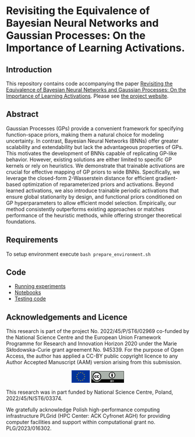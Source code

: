 # Revisiting the Equivalence of Bayesian Neural Networks and Gaussian Processes: On the Importance of Learning Activations.

## Introduction
This repository contains code accompanying the paper [Revisiting the Equivalence of Bayesian Neural Networks and Gaussian Processes: On the Importance of Learning Activations](https://arxiv.org/abs/2410.15777). Please see [the project website](https://bayes.ii.uj.edu.pl/).

## Abstract
Gaussian Processes (GPs) provide a convenient framework for specifying function-space priors, making them a natural choice for modeling uncertainty. In contrast, Bayesian Neural Networks (BNNs) offer greater scalability and extendability but lack the advantageous properties of GPs. This motivates the development of BNNs capable of replicating GP-like behavior. However, existing solutions are either limited to specific GP kernels or rely on heuristics.
We demonstrate that trainable activations are crucial for effective mapping of GP priors to wide BNNs. Specifically, we leverage the closed-form 2-Wasserstein distance for efficient gradient-based optimization of reparameterized priors and activations. Beyond learned activations, we also introduce trainable periodic activations that ensure global stationarity by design, and functional priors conditioned on GP hyperparameters to allow efficient model selection.
Empirically, our method consistently outperforms existing approaches or matches performance of the heuristic methods, while offering stronger theoretical foundations.

## Requirements
To setup environment execute `bash prepare_environment.sh`

## Code 
 - [Running experiments](bnngp/run_experiments.sh)
 - [Notebooks](bnngp/notebooks/)
 - [Testing code](bnngp/run_experiments_test.sh)
 
## Acknowledgements and Licence
This research is part of the project No. 2022/45/P/ST6/02969 co-funded by the National Science Centre and the European Union Framework Programme for Research and Innovation Horizon 2020 under the Marie Skłodowska-Curie grant agreement No. 945339. For the purpose of Open Access, the author has applied a CC-BY public copyright licence to any Author Accepted Manuscript (AAM) version arising from this submission. 
<p align="center">
  <img src="fig/eu_flag.jpg" width="50" />
  <img src="fig/ccby_licence.png" width="90" />
</p>

This research was in part funded by National Science Centre, Poland, 2022/45/N/ST6/03374.

We gratefully acknowledge Polish high-performance computing infrastructure PLGrid (HPC Center: ACK Cyfronet AGH) for providing computer facilities and support within computational grant no. PLG/2023/016302.
